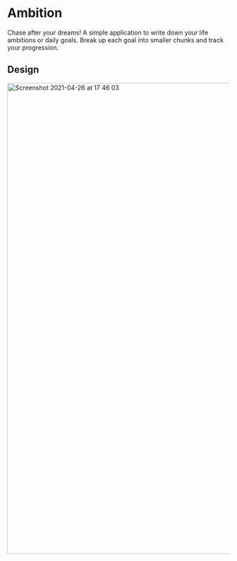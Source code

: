 # Ambition

Chase after your dreams!
A simple application to write down your life ambitions or daily goals.
Break up each goal into smaller chunks and track your progression.

## Design

<img width="1068" alt="Screenshot 2021-04-26 at 17 46 03" src="https://user-images.githubusercontent.com/46483718/116055555-c9374280-a6b7-11eb-9dfa-7a34b00fe8fb.png">
